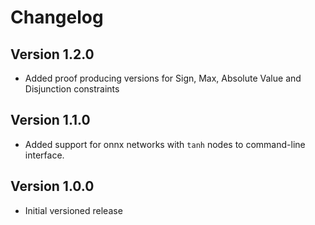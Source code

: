 # Changelog

## Version 1.2.0

* Added proof producing versions for Sign, Max, Absolute Value and Disjunction constraints

## Version 1.1.0

* Added support for onnx networks with `tanh` nodes to command-line interface.

## Version 1.0.0

* Initial versioned release